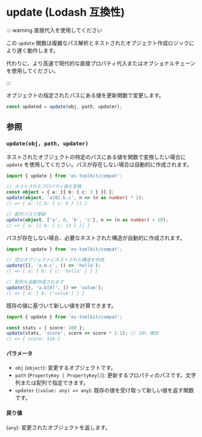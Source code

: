# update (Lodash 互換性)

::: warning 直接代入を使用してください

この `update` 関数は複雑なパス解析とネストされたオブジェクト作成ロジックにより遅く動作します。

代わりに、より高速で現代的な直接プロパティ代入またはオプショナルチェーンを使用してください。

:::

オブジェクトの指定されたパスにある値を更新関数で変更します。

```typescript
const updated = update(obj, path, updater);
```

## 参照

### `update(obj, path, updater)`

ネストされたオブジェクトの特定のパスにある値を関数で変換したい場合に `update` を使用してください。パスが存在しない場合は自動的に作成されます。

```typescript
import { update } from 'es-toolkit/compat';

// ネストされたプロパティ値を変換
const object = { a: [{ b: { c: 3 } }] };
update(object, 'a[0].b.c', n => (n as number) * 2);
// => { a: [{ b: { c: 6 } }] }

// 配列パスで更新
update(object, ['a', 0, 'b', 'c'], n => (n as number) + 10);
// => { a: [{ b: { c: 13 } }] }
```

パスが存在しない場合、必要なネストされた構造が自動的に作成されます。

```typescript
import { update } from 'es-toolkit/compat';

// 空のオブジェクトにネストされた構造を作成
update({}, 'a.b.c', () => 'hello');
// => { a: { b: { c: 'hello' } } }

// 配列も自動作成されます
update({}, 'a.b[0]', () => 'value');
// => { a: { b: ['value'] } }
```

既存の値に基づいて新しい値を計算できます。

```typescript
import { update } from 'es-toolkit/compat';

const stats = { score: 100 };
update(stats, 'score', score => score * 1.1); // 10% 増加
// => { score: 110 }
```

#### パラメータ

- `obj` (`object`): 変更するオブジェクトです。
- `path` (`PropertyKey | PropertyKey[]`): 更新するプロパティのパスです。文字列または配列で指定できます。
- `updater` (`(value: any) => any`): 既存の値を受け取って新しい値を返す関数です。

#### 戻り値

(`any`): 変更されたオブジェクトを返します。
